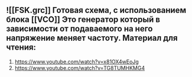 ![[FSK.grc]]
Готовая схема, с использованием блока [[VCO]]
Это генератор который в зависимости от подаваемого на него напряжение меняет частоту.
Материал для чтения:
------
1. https://www.youtube.com/watch?v=x81OX4wEoJg
2. https://www.youtube.com/watch?v=TG8TUMHKMG4